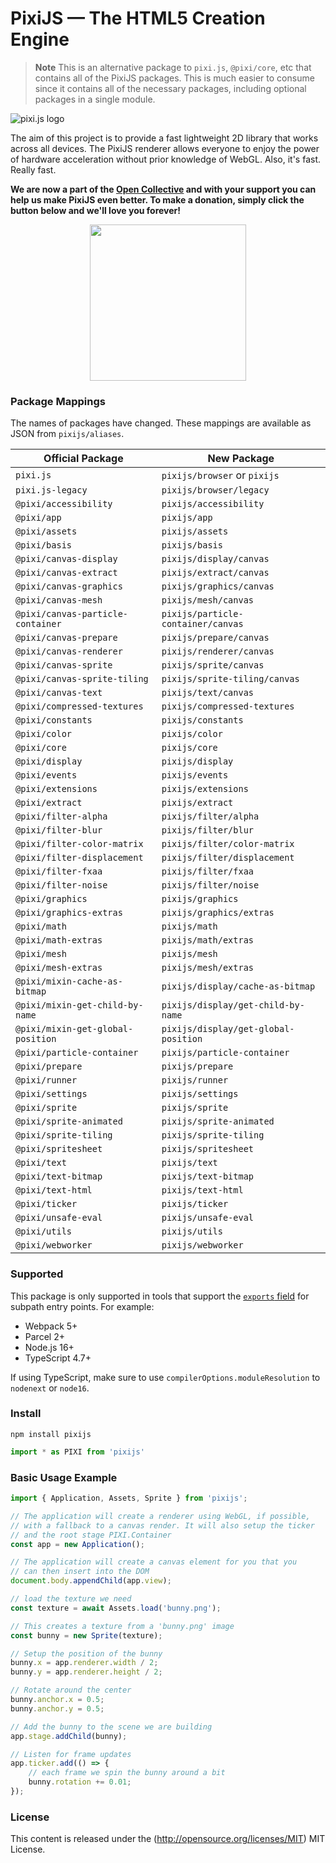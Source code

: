 # PixiJS — The HTML5 Creation Engine

> **Note**
> This is an alternative package to `pixi.js`, `@pixi/core`, etc that contains all of the PixiJS packages. This is much easier to consume since it contains all of the necessary packages, including optional packages in a single module.

![pixi.js logo](https://pixijs.download/pixijs-banner-no-version.png?v=1)

The aim of this project is to provide a fast lightweight 2D library that works
across all devices. The PixiJS renderer allows everyone to enjoy the power of
hardware acceleration without prior knowledge of WebGL. Also, it's fast. Really fast.

**We are now a part of the [Open Collective](https://opencollective.com/pixijs) and with your support you can help us make PixiJS even better. To make a donation, simply click the button below and we'll love you forever!**

<div align="center">
  <a href="https://opencollective.com/pixijs/donate" target="_blank">
    <img src="https://opencollective.com/pixijs/donate/button@2x.png?color=blue" width=250 />
  </a>
</div>

### Package Mappings

The names of packages have changed. These mappings are available as JSON from `pixijs/aliases`.

| Official Package | New Package |
|---|---|
| `pixi.js` | `pixijs/browser` or `pixijs` |
| `pixi.js-legacy` | `pixijs/browser/legacy` |
| `@pixi/accessibility` | `pixijs/accessibility` |
| `@pixi/app` | `pixijs/app` |
| `@pixi/assets` | `pixijs/assets` |
| `@pixi/basis` | `pixijs/basis` |
| `@pixi/canvas-display` | `pixijs/display/canvas` |
| `@pixi/canvas-extract` | `pixijs/extract/canvas` |
| `@pixi/canvas-graphics` | `pixijs/graphics/canvas` |
| `@pixi/canvas-mesh` | `pixijs/mesh/canvas` |
| `@pixi/canvas-particle-container` | `pixijs/particle-container/canvas` |
| `@pixi/canvas-prepare` | `pixijs/prepare/canvas` |
| `@pixi/canvas-renderer` | `pixijs/renderer/canvas` |
| `@pixi/canvas-sprite` | `pixijs/sprite/canvas` |
| `@pixi/canvas-sprite-tiling` | `pixijs/sprite-tiling/canvas` |
| `@pixi/canvas-text` | `pixijs/text/canvas` |
| `@pixi/compressed-textures` | `pixijs/compressed-textures` |
| `@pixi/constants` | `pixijs/constants` |
| `@pixi/color` | `pixijs/color` |
| `@pixi/core` | `pixijs/core` |
| `@pixi/display` | `pixijs/display` |
| `@pixi/events` | `pixijs/events` |
| `@pixi/extensions` | `pixijs/extensions` |
| `@pixi/extract` | `pixijs/extract` |
| `@pixi/filter-alpha` | `pixijs/filter/alpha` |
| `@pixi/filter-blur` | `pixijs/filter/blur` |
| `@pixi/filter-color-matrix` | `pixijs/filter/color-matrix` |
| `@pixi/filter-displacement` | `pixijs/filter/displacement` |
| `@pixi/filter-fxaa` | `pixijs/filter/fxaa` |
| `@pixi/filter-noise` | `pixijs/filter/noise` |
| `@pixi/graphics` | `pixijs/graphics` |
| `@pixi/graphics-extras` | `pixijs/graphics/extras` |
| `@pixi/math` | `pixijs/math` |
| `@pixi/math-extras` | `pixijs/math/extras` |
| `@pixi/mesh` | `pixijs/mesh` |
| `@pixi/mesh-extras` | `pixijs/mesh/extras` |
| `@pixi/mixin-cache-as-bitmap` | `pixijs/display/cache-as-bitmap` |
| `@pixi/mixin-get-child-by-name` | `pixijs/display/get-child-by-name` |
| `@pixi/mixin-get-global-position` | `pixijs/display/get-global-position` |
| `@pixi/particle-container` | `pixijs/particle-container` |
| `@pixi/prepare` | `pixijs/prepare` |
| `@pixi/runner` | `pixijs/runner` |
| `@pixi/settings` | `pixijs/settings` |
| `@pixi/sprite` | `pixijs/sprite` |
| `@pixi/sprite-animated` | `pixijs/sprite-animated` |
| `@pixi/sprite-tiling` | `pixijs/sprite-tiling` |
| `@pixi/spritesheet` | `pixijs/spritesheet` |
| `@pixi/text` | `pixijs/text` |
| `@pixi/text-bitmap` | `pixijs/text-bitmap` |
| `@pixi/text-html` | `pixijs/text-html` |
| `@pixi/ticker` | `pixijs/ticker` |
| `@pixi/unsafe-eval` | `pixijs/unsafe-eval` |
| `@pixi/utils` | `pixijs/utils` |
| `@pixi/webworker` | `pixijs/webworker` |

### Supported

This package is only supported in tools that support the [`exports` field](https://nodejs.org/api/packages.html#subpath-exports) for subpath entry points. For example:

* Webpack 5+
* Parcel 2+
* Node.js 16+
* TypeScript 4.7+

If using TypeScript, make sure to use `compilerOptions.moduleResolution` to `nodenext` or `node16`.

### Install

```
npm install pixijs
```

```ts
import * as PIXI from 'pixijs'
```

### Basic Usage Example

```js
import { Application, Assets, Sprite } from 'pixijs';

// The application will create a renderer using WebGL, if possible,
// with a fallback to a canvas render. It will also setup the ticker
// and the root stage PIXI.Container
const app = new Application();

// The application will create a canvas element for you that you
// can then insert into the DOM
document.body.appendChild(app.view);

// load the texture we need
const texture = await Assets.load('bunny.png');

// This creates a texture from a 'bunny.png' image
const bunny = new Sprite(texture);

// Setup the position of the bunny
bunny.x = app.renderer.width / 2;
bunny.y = app.renderer.height / 2;

// Rotate around the center
bunny.anchor.x = 0.5;
bunny.anchor.y = 0.5;

// Add the bunny to the scene we are building
app.stage.addChild(bunny);

// Listen for frame updates
app.ticker.add(() => {
    // each frame we spin the bunny around a bit
    bunny.rotation += 0.01;
});
```

### License

This content is released under the (http://opensource.org/licenses/MIT) MIT License.
